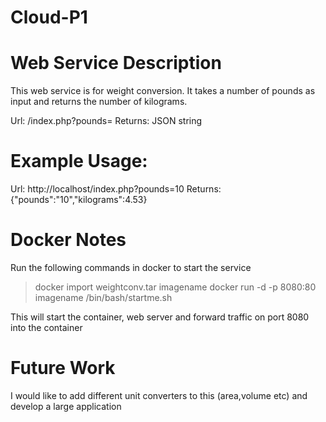 Cloud-P1
========
Web Service Description
=======================
This web service is for weight conversion. It takes a number of pounds as input and returns the number of kilograms.

Url: /index.php?pounds=<number>
Returns: JSON string 

Example Usage:
==============

Url: http://localhost/index.php?pounds=10
Returns: {"pounds":"10","kilograms":4.53}

Docker Notes
============
Run the following commands in docker to start the service
> docker import weightconv.tar imagename
> docker run -d -p 8080:80 imagename /bin/bash/startme.sh

This will start the container, web server and forward traffic on port 8080 into the container

Future Work
==========

I would like to add different unit converters to this (area,volume etc) and develop a large application 
